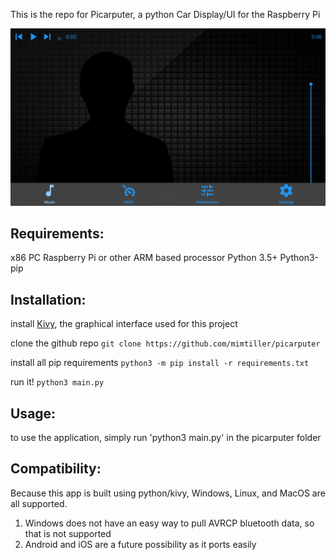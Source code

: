 This is the repo for Picarputer, a python Car Display/UI for the Raspberry Pi

![Picarputer Interface](https://raw.githubusercontent.com/MimTiller/Picarputer/master/picarputer.PNG)


## Requirements:
x86 PC 
Raspberry Pi or other ARM based processor
Python 3.5+ 
Python3-pip


## Installation:
install [Kivy](https://kivy.org/doc/stable/gettingstarted/installation.html), the graphical interface used for this project

clone the github repo 
`git clone https://github.com/mimtiller/picarputer`

install all pip requirements
`python3 -m pip install -r requirements.txt`

run it!
`python3 main.py`

## Usage:
to use the application, simply run
'python3 main.py' in the picarputer folder

## Compatibility:
Because this app is built using python/kivy, Windows, Linux, and MacOS are all supported.
1. Windows does not have an easy way to pull AVRCP bluetooth data, so that is not supported
2. Android and iOS are a future possibility as it ports easily
